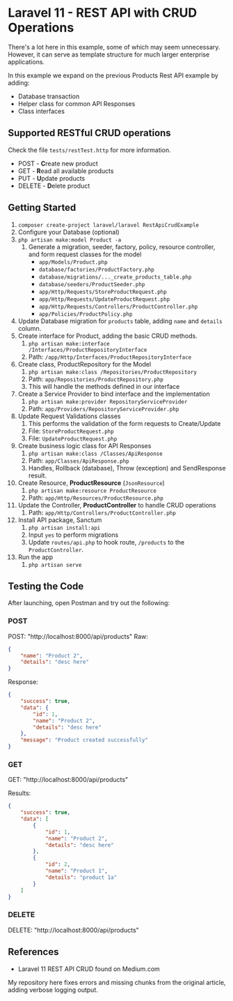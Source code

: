 # Laravel 11 - REST API with CRUD Operations

There's a lot here in this example, some of which may seem unnecessary. However, it can serve as template structure for much larger enterprise applications.

In this example we expand on the previous Products Rest API example by adding:

* Database transaction
* Helper class for common API Responses
* Class interfaces

## Supported RESTful CRUD operations

Check the file `tests/restTest.http` for more information.

* POST - **C**reate new product
* GET - **R**ead all available products
* PUT - **U**pdate products
* DELETE - **D**elete product

## Getting Started

1. `composer create-project laravel/laravel RestApiCrudExample`
2. Configure your Database (optional)
3. `php artisan make:model Product -a`
   1. Generate a migration, seeder, factory, policy, resource controller, and form request classes for the model
      * `app/Models/Product.php`
      * `database/factories/ProductFactory.php`
      * `database/migrations/..._create_products_table.php`
      * `database/seeders/ProductSeeder.php`
      * `app/Http/Requests/StoreProductRequest.php`
      * `app/Http/Requests/UpdateProductRequest.php`
      * `app/Http/Requests/Controllers/ProductController.php`
      * `app/Policies/ProductPolicy.php`
4. Update Database migration for `products` table, adding `name` and `details` column.
5. Create interface for Product, adding the basic CRUD methods.
   1. `php artisan make:interface /Interfaces/ProductRepositoryInterface`
   2. Path: `/app/Http/Interfaces/ProductRepositoryInterface`
6. Create class, ProductRepository for the Model
   1. `php artisan make:class /Repositories/ProductRepository`
   2. Path: `app/Repositories/ProductRepository.php`
   3. This will handle the methods defined in our interface
7. Create a Service Provider to bind interface and the implementation
   1. `php artisan make:provider RepositoryServiceProvider`
   2. Path: `app/Providers/RepositoryServiceProvider.php`
8. Update Request Validations classes
   1. This performs the validation of the form requests to Create/Update
   2. File: `StoreProductRequest.php`
   3. File: `UpdateProductRequest.php`
9. Create business logic class for API Responses
   1. `php artisan make:class /Classes/ApiResponse`
   2. Path: `app/Classes/ApiResponse.php`
   3. Handles, Rollback (database), Throw (exception) and SendResponse result.
10. Create Resource, **ProductResource** (`JsonResource`)
    1. `php artisan make:resource ProductResource`
    2. Path: `app/Http/Resources/ProductResource.php`
11. Update the Controller, **ProductController** to handle CRUD operations
    1. Path: `app/Http/Controllers/ProductController.php`
12. Install API package, Sanctum
    1. `php artisan install:api`
    2. Input `yes` to perform migrations
    3. Update `routes/api.php` to hook route, `/products` to the `ProductController`.
13. Run the app
    1. `php artisan serve`

## Testing the Code

After launching, open Postman and try out the following:

### POST

POST: "http://localhost:8000/api/products"
Raw:

```json
{
    "name": "Product 2",
    "details": "desc here"
}
```

Response:

```json
{
    "success": true,
    "data": {
        "id": 1,
        "name": "Product 2",
        "details": "desc here"
    },
    "message": "Product created successfully"
}
```

### GET

GET: "http://localhost:8000/api/products"

Results:

```json
{
    "success": true,
    "data": [
        {
            "id": 1,
            "name": "Product 2",
            "details": "desc here"
        },
        {
            "id": 2,
            "name": "Product 1",
            "details": "product 1a"
        }
    ]
}
```

### DELETE

DELETE: "http://localhost:8000/api/products"

## References

* Laravel 11 REST API CRUD found on Medium.com

My repository here fixes errors and missing chunks from the original article, adding verbose logging output.
